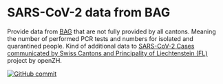 # SARS-CoV-2 data from BAG

Provide data from [BAG](https://www.bag.admin.ch/bag/de/home/krankheiten/ausbrueche-epidemien-pandemien/aktuelle-ausbrueche-epidemien/novel-cov/situation-schweiz-und-international.html) that are not fully provided by all cantons.
Meaning the number of performed PCR tests and numbers for isolated and quarantined people.
Kind of additional data to [SARS-CoV-2 Cases communicated by Swiss Cantons and Principality of Liechtenstein (FL)](https://github.com/openZH/covid_19) project by openZH.

[![GitHub commit](https://img.shields.io/github/last-commit/maekke/bag_data)](https://github.com/maekke/bag_data/commits/master)

